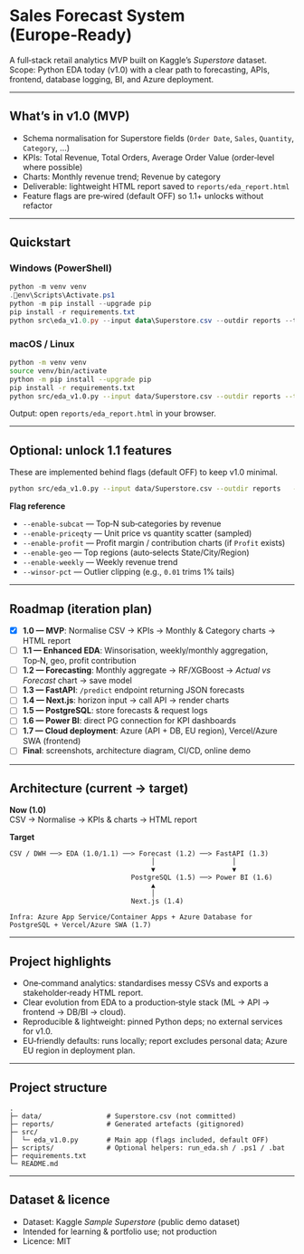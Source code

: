 # Sales Forecast System (Europe‑Ready)

A full‑stack retail analytics MVP built on Kaggle’s *Superstore* dataset.  
Scope: Python EDA today (v1.0) with a clear path to forecasting, APIs, frontend, database logging, BI, and Azure deployment.

---

## What’s in v1.0 (MVP)

- Schema normalisation for Superstore fields (`Order Date`, `Sales`, `Quantity`, `Category`, …)
- KPIs: Total Revenue, Total Orders, Average Order Value (order‑level where possible)
- Charts: Monthly revenue trend; Revenue by category
- Deliverable: lightweight HTML report saved to `reports/eda_report.html`
- Feature flags are pre‑wired (default OFF) so 1.1+ unlocks without refactor

---

## Quickstart

### Windows (PowerShell)
```powershell
python -m venv venv
.env\Scripts\Activate.ps1
python -m pip install --upgrade pip
pip install -r requirements.txt
python src\eda_v1.0.py --input data\Superstore.csv --outdir reports --title "Retail EDA — MVP 1.0"
```

### macOS / Linux
```bash
python -m venv venv
source venv/bin/activate
python -m pip install --upgrade pip
pip install -r requirements.txt
python src/eda_v1.0.py --input data/Superstore.csv --outdir reports --title "Retail EDA — MVP 1.0"
```

Output: open `reports/eda_report.html` in your browser.

---

## Optional: unlock 1.1 features

These are implemented behind flags (default OFF) to keep v1.0 minimal.

```bash
python src/eda_v1.0.py --input data/Superstore.csv --outdir reports   --enable-subcat 1 --enable-priceqty 1 --enable-profit 1   --enable-geo 1 --enable-weekly 1 --winsor-pct 0.01
```

**Flag reference**

- `--enable-subcat` — Top‑N sub‑categories by revenue
- `--enable-priceqty` — Unit price vs quantity scatter (sampled)
- `--enable-profit` — Profit margin / contribution charts (if `Profit` exists)
- `--enable-geo` — Top regions (auto‑selects State/City/Region)
- `--enable-weekly` — Weekly revenue trend
- `--winsor-pct` — Outlier clipping (e.g., `0.01` trims 1% tails)

---

## Roadmap (iteration plan)

- [x] **1.0 — MVP**: Normalise CSV → KPIs → Monthly & Category charts → HTML report
- [ ] **1.1 — Enhanced EDA**: Winsorisation, weekly/monthly aggregation, Top‑N, geo, profit contribution
- [ ] **1.2 — Forecasting**: Monthly aggregate → RF/XGBoost → *Actual vs Forecast* chart → save model
- [ ] **1.3 — FastAPI**: `/predict` endpoint returning JSON forecasts
- [ ] **1.4 — Next.js**: horizon input → call API → render charts
- [ ] **1.5 — PostgreSQL**: store forecasts & request logs
- [ ] **1.6 — Power BI**: direct PG connection for KPI dashboards
- [ ] **1.7 — Cloud deployment**: Azure (API + DB, EU region), Vercel/Azure SWA (frontend)
- [ ] **Final**: screenshots, architecture diagram, CI/CD, online demo

---

## Architecture (current → target)

**Now (1.0)**  
CSV → Normalise → KPIs & charts → HTML report

**Target**  
```text
CSV / DWH ──> EDA (1.0/1.1) ──> Forecast (1.2) ──> FastAPI (1.3)
                                   │                   │
                                   ▼                   ▼
                              PostgreSQL (1.5) ──> Power BI (1.6)
                                   ▲
                                   │
                              Next.js (1.4)

Infra: Azure App Service/Container Apps + Azure Database for PostgreSQL + Vercel/Azure SWA (1.7)
```

---

## Project highlights

- One‑command analytics: standardises messy CSVs and exports a stakeholder‑ready HTML report.
- Clear evolution from EDA to a production‑style stack (ML → API → frontend → DB/BI → cloud).
- Reproducible & lightweight: pinned Python deps; no external services for v1.0.
- EU‑friendly defaults: runs locally; report excludes personal data; Azure EU region in deployment plan.

---

## Project structure

```text
.
├─ data/                # Superstore.csv (not committed)
├─ reports/             # Generated artefacts (gitignored)
├─ src/
│  └─ eda_v1.0.py       # Main app (flags included, default OFF)
├─ scripts/             # Optional helpers: run_eda.sh / .ps1 / .bat
├─ requirements.txt
└─ README.md
```

---

## Dataset & licence

- Dataset: Kaggle *Sample Superstore* (public demo dataset)
- Intended for learning & portfolio use; not production
- Licence: MIT

